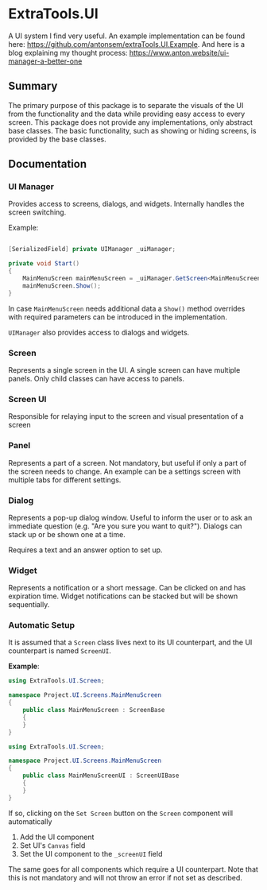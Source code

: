 # ExtraTools.UI

A UI system I find very useful. An example implementation can be found here:
https://github.com/antonsem/extraTools.UI.Example. And here is a blog explaining
my thought process: https://www.anton.website/ui-manager-a-better-one

## Summary

The primary purpose of this package is to separate the visuals of the UI from the functionality
and the data while providing easy access to every screen. This package does not provide
any implementations, only abstract base classes. The basic functionality, such as showing
or hiding screens, is provided by the base classes.

## Documentation

### UI Manager

Provides access to screens, dialogs, and widgets. Internally handles the screen
switching.

Example:

```csharp

[SerializedField] private UIManager _uiManager;

private void Start()
{
    MainMenuScreen mainMenuScreen = _uiManager.GetScreen<MainMenuScreen>();
    mainMenuScreen.Show();
}
```

In case `MainMenuScreen` needs additional data a `Show()` method overrides with required
parameters can be introduced in the implementation.

`UIManager` also provides access to dialogs and widgets.

### Screen

Represents a single screen in the UI. A single screen can have multiple panels. Only
child classes can have access to panels.

### Screen UI

Responsible for relaying input to the screen and visual presentation of a screen

### Panel

Represents a part of a screen. Not mandatory, but useful if only a part of the screen needs
to change. An example can be a settings screen with multiple tabs for different settings.

### Dialog

Represents a pop-up dialog window. Useful to inform the user or to ask an immediate
question (e.g. "Are you sure you want to quit?"). Dialogs can stack up or be shown one at
a time.

Requires a text and an answer option to set up.

### Widget

Represents a notification or a short message. Can be clicked on and has expiration time.
Widget notifications can be stacked but will be shown sequentially.

### Automatic Setup

It is assumed that a `Screen` class lives next to its UI counterpart, and the UI
counterpart is named `ScreenUI`.

**Example**:
```csharp
using ExtraTools.UI.Screen;

namespace Project.UI.Screens.MainMenuScreen
{
	public class MainMenuScreen : ScreenBase
	{
	}
}
```

```csharp
using ExtraTools.UI.Screen;

namespace Project.UI.Screens.MainMenuScreen
{
	public class MainMenuScreenUI : ScreenUIBase
	{
	}
}
```

If so, clicking on the `Set Screen` button on the `Screen` component will
automatically

1. Add the UI component
2. Set UI's `Canvas` field
3. Set the UI component to the `_screenUI` field

The same goes for all components which require a UI counterpart. Note that this
is not mandatory and will not throw an error if not set as described.
